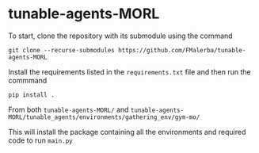 # tunable-agents-MORL

To start, clone the repository with its submodule using the command
```
git clone --recurse-submodules https://github.com/FMalerba/tunable-agents-MORL
```

Install the requirements listed in the `requirements.txt` file and then run the commmand 
```
pip install .
```

From both `tunable-agents-MORL/` and  `tunable-agents-MORL/tunable_agents/environments/gathering_env/gym-mo/` 

This will install the package containing all the environments and required code to run `main.py`